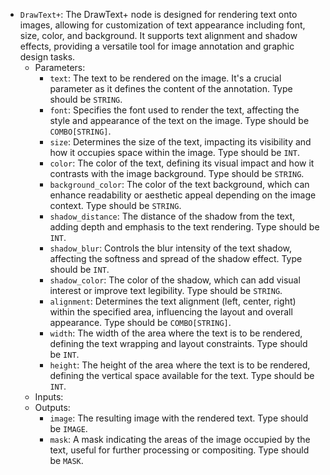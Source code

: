 - `DrawText+`: The DrawText+ node is designed for rendering text onto images, allowing for customization of text appearance including font, size, color, and background. It supports text alignment and shadow effects, providing a versatile tool for image annotation and graphic design tasks.
    - Parameters:
        - `text`: The text to be rendered on the image. It's a crucial parameter as it defines the content of the annotation. Type should be `STRING`.
        - `font`: Specifies the font used to render the text, affecting the style and appearance of the text on the image. Type should be `COMBO[STRING]`.
        - `size`: Determines the size of the text, impacting its visibility and how it occupies space within the image. Type should be `INT`.
        - `color`: The color of the text, defining its visual impact and how it contrasts with the image background. Type should be `STRING`.
        - `background_color`: The color of the text background, which can enhance readability or aesthetic appeal depending on the image context. Type should be `STRING`.
        - `shadow_distance`: The distance of the shadow from the text, adding depth and emphasis to the text rendering. Type should be `INT`.
        - `shadow_blur`: Controls the blur intensity of the text shadow, affecting the softness and spread of the shadow effect. Type should be `INT`.
        - `shadow_color`: The color of the shadow, which can add visual interest or improve text legibility. Type should be `STRING`.
        - `alignment`: Determines the text alignment (left, center, right) within the specified area, influencing the layout and overall appearance. Type should be `COMBO[STRING]`.
        - `width`: The width of the area where the text is to be rendered, defining the text wrapping and layout constraints. Type should be `INT`.
        - `height`: The height of the area where the text is to be rendered, defining the vertical space available for the text. Type should be `INT`.
    - Inputs:
    - Outputs:
        - `image`: The resulting image with the rendered text. Type should be `IMAGE`.
        - `mask`: A mask indicating the areas of the image occupied by the text, useful for further processing or compositing. Type should be `MASK`.

